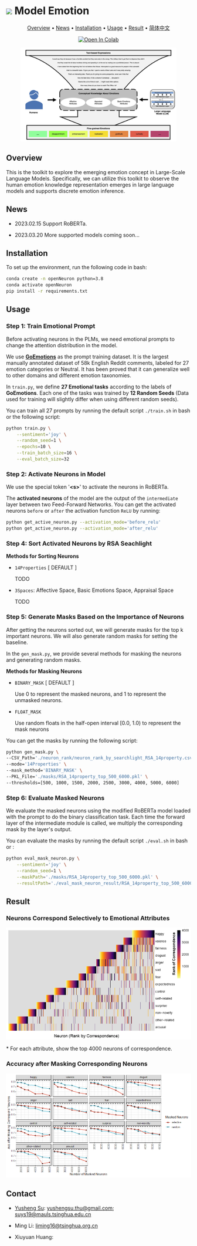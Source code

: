 <!--<h1><img src="pic/emotions_fig.png" height="28px" /> Model Emotion</h1>-->

<h1><img src="Prompt-Transferability-1.0/pic/human_emotion.png" height="42px" /> Model Emotion</h1>


<p align="center">
	<a href="#overview">Overview</a> 
    • <a href="#news">News</a> 
    • <a href="#installation">Installation</a> 
    • <a href="#usage">Usage</a> 
    • <a href="#result">Result</a> 
    • <a href="./README-ZH.md" target="_blank">简体中文</a>
</p>


<p align="center">
	
<!--	
<a href='https://bmtrain.readthedocs.io/en/latest/?badge=latest'>
<img src='https://readthedocs.org/projects/bmtrain/badge/?version=latest' alt='Documentation Status'>
</a>
<a href="https://github.com/OpenBMB/BMTrain/releases">
<img alt="GitHub release (latest by date including pre-releases)" src="https://img.shields.io/github/v/release/OpenBMB/BMTrain?include_prereleases">
</a>
<a href="https://github.com/OpenBMB/BMTrain/blob/main/LICENSE">
<img alt="GitHub" src="https://img.shields.io/github/license/OpenBMB/BMTrain">
</a>
-->
	
<a href="https://colab.research.google.com/drive/1VCSIDaX_pgkrSjzouaNH14D8Fo7G9GBz?usp=sharing">
<img alt="Open In Colab" src="https://colab.research.google.com/assets/colab-badge.svg">
</a>
</p>


<p align="center">
<img src="pic/cover.jpg" height="256px" />
<!--![Human Emotion Knowledge Representation Emerges in Large Language Models and Supports Discrete Emotion Inference![image](pic/cover.png)-->
</p>

<div id="overview"></div>

## Overview
This is the toolkit to explore the emerging emotion concept in Large-Scale Language Models. Specifically, we can utilize this toolkit to observe the human emotion knowledge representation emerges in large language models and supports discrete emotion inference.

<div id="news"></div>

## News
- 2023.02.15 Support RoBERTa.

- 2023.03.20 More supported models coming soon...

<div id="installation"></div>

## Installation
To set up the environment, run the following code in bash:
```bash
conda create -n openNeuron python=3.8
conda activate openNeuron
pip install -r requirements.txt
```


<div id="usage"></div>

## Usage

### **Step 1: Train Emotional Prompt**

Before activating neurons in the PLMs, we need emotional prompts to change the attention distribution in the model. 

We use **[GoEmotions](https://doi.org/10.48550/arXiv.2005.00547)** as the prompt training dataset. It is the largest manually annotated dataset of 58k English Reddit comments, labeled for 27 emotion categories or Neutral. It has been proved that it can generalize well to other domains and different emotion taxonomies.

In ``train.py``, we define **27 Emotional tasks** according to the labels of **GoEmotions**. Each one of the tasks was trained by **12 Random Seeds** (Data used for training will slightly differ when using different random seeds).

You can train all 27 prompts by running the default script `./train.sh` in bash or the following script: 
```bash
python train.py \
    --sentiment='joy' \
    --random_seed=1 \
    --epochs=10 \
    --train_batch_size=16 \
    --eval_batch_size=32
```


### **Step 2: Activate Neurons in Model**

We use the special token '**\<s>**' to activate the neurons in RoBERTa.

The **activated neurons** of the model are the output of the `intermediate` layer between two Feed-Forward Networks. You can get the activated neurons `before` or `after` the activation function `ReLU` by running:
```bash
python get_active_neuron.py --activation_mode='before_relu'
python get_active_neuron.py --activation_mode='after_relu'
```

### **Step 4: Sort Activated Neurons by RSA Seachlight**

**Methods for Sorting Neurons**

* `14Properties` [ DEFAULT ]

  TODO
* `3Spaces`: Affective Space, Basic Emotions Space, Appraisal Space

  TODO


### **Step 5: Generate Masks Based on the Importance of Neurons**

After getting the neurons sorted out, we will generate masks for the top k important neurons. We will also generate random masks for setting the baseline.

In the `gen_mask.py`, we provide several methods for masking the neurons and generating random masks.

**Methods for Masking Neurons**

* `BINARY_MASK` [ DEFAULT ]

  Use 0 to represent the masked neurons, and 1 to represent the unmasked neurons.
* `FLOAT_MASK`

  Use random floats in the half-open interval [0.0, 1.0) to represent the mask neurons

You can get the masks by running the following script:

```bash
python gen_mask.py \
--CSV_Path='./neuron_rank/neuron_rank_by_searchlight_RSA_14property.csv' \
--mode='14Properties' \
--mask_method='BINARY_MASK' \
--PKL_File='./masks/RSA_14property_top_500_6000.pkl' \
--thresholds=[500, 1000, 1500, 2000, 2500, 3000, 4000, 5000, 6000]
```



### **Step 6: Evaluate Masked Neurons**

We evaluate the masked neurons using the modified RoBERTa model loaded with the prompt to do the binary classification task. Each time the forward layer of the intermediate module is called, we multiply the corresponding mask by the layer's output.

You can evaluate  the masks by running the default script `./eval.sh` in bash or :
```bash
python eval_mask_neuron.py \
    --sentiment='joy' \
    --random_seed=1 \
    --maskPath='./masks/RSA_14property_top_500_6000.pkl' \
    --resultPath='./eval_mask_neuron_result/RSA_14property_top_500_6000'
```


<div id="result"></div>

## Result

### Neurons Correspond Selectively to Emotional Attributes

![Neurons Correspond Selectively to Emotional Attributes](pic/Neurons_Correspond_Selectively_to_Emotional_Attributes.png)

\* For each attribute, show the top 4000 neurons of correspondence.



### Accuracy after Masking Corresponding Neurons

 ![Acc after masking correspond neuron](pic/Acc_after_masking_correspond_neuron.png)


<!--
## Community
We welcome everyone to contribute codes following our [contributing guidelines](https://github.com/OpenBMB/BMTrain/blob/master/CONTRIBUTING.md).

You can also find us on other platforms:
- QQ Group: 
- Website: 
- Weibo: 
- Twitter: 
-->

<!--
## License
The package is released under the [Apache 2.0](https://github.com/OpenBMB/BMTrain/blob/master/LICENSE) License.
-->

<!--
## Other Notes

`BMTrain` makes underlying changes to PyTorch, so if your program outputs unexpected results, you can submit information about it in an issue.

[![Open In Colab](https://colab.research.google.com/assets/colab-badge.svg)](https://colab.research.google.com/drive/1VCSIDaX_pgkrSjzouaNH14D8Fo7G9GBz?usp=sharing)
-->

## Contact
- [Yusheng Su](https://yushengsu-thu.github.io/): yushengsu.thu@gmail.com; suys19@mauls.tsinghua.edu.cn

- Ming Li: liming16@tsinghua.org.cn

- Xiuyuan Huang: 

